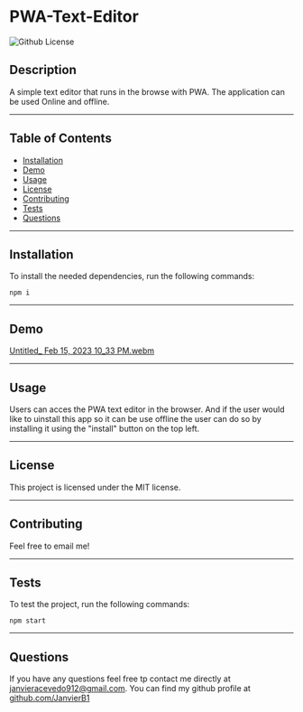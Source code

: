 # PWA-Text-Editor
![Github License](https://img.shields.io/badge/license-MIT-green)
## Description
A simple text editor that runs in the browse with PWA. The application can be used Online and offline.
___
## Table of Contents
* [Installation](#installation)
* [Demo](#demo)
* [Usage](#usage)
* [License](#license)
* [Contributing](#contributing)
* [Tests](#tests)
* [Questions](#questions)
___
## Installation
To install the needed dependencies, run the following commands:
```
npm i 
```
___
##  Demo 

[Untitled_ Feb 15, 2023 10_33 PM.webm](https://user-images.githubusercontent.com/112591613/219269720-ba096a8a-3b5f-4a38-8a4a-b1ff486a5d73.webm)

___
## Usage
Users can acces the PWA text editor in the browser. And if the user would like to uinstall this app so it can be use offline the user can do so by installing it using the "install" button on the top left.
___
## License
This project is licensed under the MIT license.
___
## Contributing
Feel free to email me!
___
## Tests
To test the project, run the following commands:
```
npm start
```
___
## Questions
If you have any questions feel free tp contact me directly at janvieracevedo912@gmail.com. You can find my github profile at [github.com/JanvierB1](https://github.com/JanvierB1/)
